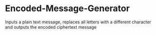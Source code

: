 # Encoded-Message-Generator

Inputs a plain text message, replaces all letters with a different character and outputs the encoded ciphertext message
